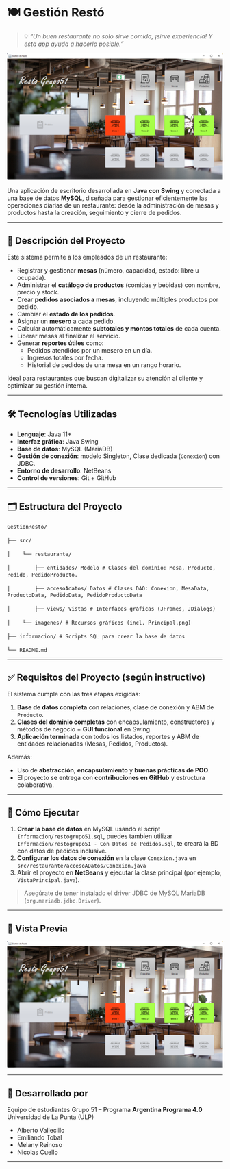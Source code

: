# 🍽️ Gestión Restó

> 💡 *“Un buen restaurante no solo sirve comida, ¡sirve experiencia! Y esta app ayuda a hacerlo posible.”*

![Portada del Sistema de Gestión Restó](src/imagenes/Principal.png)

Una aplicación de escritorio desarrollada en **Java con Swing** y conectada a una base de datos **MySQL**, diseñada para gestionar eficientemente las operaciones diarias de un restaurante: desde la administración de mesas y productos hasta la creación, seguimiento y cierre de pedidos.

---

## 📌 Descripción del Proyecto

Este sistema permite a los empleados de un restaurante:

- Registrar y gestionar **mesas** (número, capacidad, estado: libre u ocupada).
- Administrar el **catálogo de productos** (comidas y bebidas) con nombre, precio y stock.
- Crear **pedidos asociados a mesas**, incluyendo múltiples productos por pedido.
- Cambiar el **estado de los pedidos**.
- Asignar un **mesero** a cada pedido.
- Calcular automáticamente **subtotales y montos totales** de cada cuenta.
- Liberar mesas al finalizar el servicio.
- Generar **reportes útiles** como:
  - Pedidos atendidos por un mesero en un día.
  - Ingresos totales por fecha.
  - Historial de pedidos de una mesa en un rango horario.

Ideal para restaurantes que buscan digitalizar su atención al cliente y optimizar su gestión interna.

---

## 🛠️ Tecnologías Utilizadas

- **Lenguaje**: Java 11+
- **Interfaz gráfica**: Java Swing
- **Base de datos**: MySQL (MariaDB)
- **Gestión de conexión**: modelo Singleton, Clase dedicada (`Conexion`) con JDBC.
- **Entorno de desarrollo**: NetBeans
- **Control de versiones**: Git + GitHub

---

## 🗂️ Estructura del Proyecto
```
GestionResto/

├── src/

│    └── restaurante/

│        ├── entidades/ Modelo # Clases del dominio: Mesa, Producto, Pedido, PedidoProducto.

│        ├── accesoAdatos/ Datos # Clases DAO: Conexion, MesaData, ProductoData, PedidoData, PedidoProductoData

│        ├── views/ Vistas # Interfaces gráficas (JFrames, JDialogs)

│    └── imagenes/ # Recursos gráficos (incl. Principal.png)

├── informacion/ # Scripts SQL para crear la base de datos

└── README.md
```

---

## ✅ Requisitos del Proyecto (según instructivo)

El sistema cumple con las tres etapas exigidas:

1. **Base de datos completa** con relaciones, clase de conexión y ABM de `Producto`.
2. **Clases del dominio completas** con encapsulamiento, constructores y métodos de negocio + **GUI funcional** en Swing.
3. **Aplicación terminada** con todos los listados, reportes y ABM de entidades relacionadas (Mesas, Pedidos, Productos).

Además:
- Uso de **abstracción**, **encapsulamiento** y **buenas prácticas de POO**.
- El proyecto se entrega con **contribuciones en GitHub** y estructura colaborativa.

---

## 🚀 Cómo Ejecutar

1. **Crear la base de datos** en MySQL usando el script `Informacion/restogrupo51.sql`, puedes tambien utilizar `Informacion/restogrupo51 - Con Datos de Pedidos.sql`, te creará la BD con datos de pedidos inclusive.
2. **Configurar los datos de conexión** en la clase `Conexion.java` en `src/restaurante/accesoADatos/Conexion.java`
3. Abrir el proyecto en **NetBeans** y ejecutar la clase principal (por ejemplo, `VistaPrincipal.java`). 

> Asegúrate de tener instalado el driver JDBC de MySQL MariaDB (`org.mariadb.jdbc.Driver`).

---

## 📸 Vista Previa

![Interfaz principal del sistema](src/imagenes/Principal.png)

---

## 🤝 Desarrollado por

Equipo de estudiantes Grupo 51 – Programa **Argentina Programa 4.0**  
Universidad de La Punta (ULP)

- Alberto Vallecillo
- Emiliando Tobal
- Melany Reinoso
- Nicolas Cuello

---
